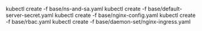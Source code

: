kubectl create -f base/ns-and-sa.yaml
kubectl create -f base/default-server-secret.yaml
kubectl create -f base/nginx-config.yaml
kubectl create -f base/rbac.yaml
kubectl create -f base/daemon-set/nginx-ingress.yaml